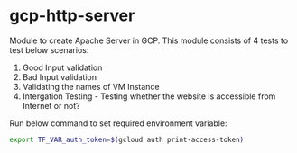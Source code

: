 # gcp-http-server
Module to create Apache Server in GCP.
This module consists of 4 tests to test below scenarios:
1. Good Input validation
2. Bad Input validation
3. Validating the names of VM Instance
4. Intergation Testing - Testing whether the website is accessible from Internet or not?

Run below command to set required environment variable:
```bash
export TF_VAR_auth_token=$(gcloud auth print-access-token)
```

